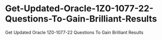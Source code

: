 # Get-Updated-Oracle-1Z0-1077-22-Questions-To-Gain-Brilliant-Results
Get Updated Oracle 1Z0-1077-22 Questions To Gain Brilliant Results

